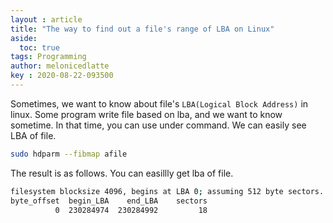 ```yaml
---
layout : article
title: "The way to find out a file's range of LBA on Linux"
aside:
  toc: true
tags: Programming 
author: melonicedlatte
key : 2020-08-22-093500
---  
```


Sometimes, we want to know about file's `LBA(Logical Block Address)` in linux. Some program write file based on lba, and we want to know sometime. In that time, you can use under command. We can easily see LBA of file. 

~~~bash
sudo hdparm --fibmap afile 
~~~

The result is as follows. You can easillly get lba of file. 

~~~bash
filesystem blocksize 4096, begins at LBA 0; assuming 512 byte sectors.
byte_offset  begin_LBA    end_LBA    sectors
          0  230284974  230284992         18
~~~
